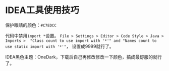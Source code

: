 # IDEA工具使用技巧

保护眼睛的颜色：`#C7EDCC`

代码中禁用`import *`设置。
`File > Settings > Editor > Code Style > Java > Imports > 
"Class count to use import with '*'" and "Names count to use static import with '*'"`，
设置成9999就行了。

IDEA黑色主题：OneDark，下载后自己再修改修改一下颜色，搞成最舒服的就行了。

